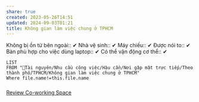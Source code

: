 ```yaml
---
share: true
created: 2023-05-26T14:51
updated: 2024-09-03T01:21
title: Không gian làm việc chung ở TPHCM
---
```

Không bị ồn từ bên ngoài:: ✔
Nhà vệ sinh:: ✔
Máy chiếu:: ✔
Được nói to:: ✔
Bàn phù hợp cho việc dùng laptop:: ✔
Có thể vận động cơ thể:: ✔

```dataview
LIST
FROM "📜Tài nguyên/Nhu cầu công việc/Hậu cần/Nơi gặp mặt trực tiếp/Theo thành phố/TPHCM/Không gian làm việc chung ở TPHCM"
Where file.name!=this.file.name
```
### 

[Review Co-working Space](https://www.facebook.com/groups/1773972416068355)